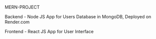 MERN-PROJECT

Backend - Node JS App for Users Database in MongoDB, Deployed on Render.com

Frontend - React JS App for User Interface
